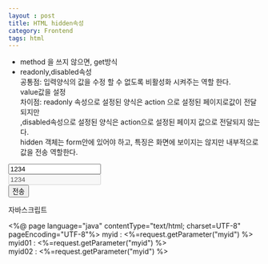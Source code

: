 ```yaml
---
layout : post
title: HTML hidden속성
category: Frontend
tags: html
---
```


*  method 을 쓰지 않으면, get방식  
* readonly,disabled속성    
  공통점: 입력양식의 값을 수정 할 수 없도록 비활성화 시켜주는 역할 한다.  
  value값을 설정  
  차이점: readonly 속성으로 설정된 양식은 action 으로 설정된 페이지로값이 전달되지만   
 ,disabled속성으로 설정된 양식은 action으로 설정된 페이지 값으로 전달되지 않는다.  
  hidden 객체는 form안에 있어야 하고, 특징은 화면에 보이지는 않지만 내부적으로 값을 전송 역할한다.  

<html>
<head>
<meta charset="UTF-8">
<title>Insert title here</title>
</head>
<body>  
<form  action="hidden.jsp">
<input type="hidden" name="myid" value="1234">
<input type="text" name="myid01"value="1234" readonly="readonly"><br>
<input type="text" name="myid02"value="1234" disabled="disabled"><br>
<input type="submit" value="전송">
</form>
</body>
</html>

자바스크립트 

<%@ page language="java" contentType="text/html; charset=UTF-8"
    pageEncoding="UTF-8"%>
myid : <%=request.getParameter("myid") %><br>
myid01 : <%=request.getParameter("myid") %><br>
myid02 : <%=request.getParameter("myid") %><br>
